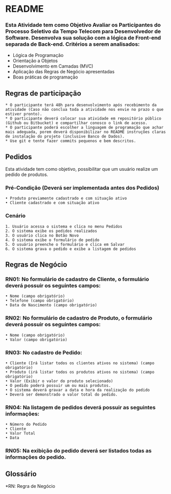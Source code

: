 # README #

### Esta Atividade tem como Objetivo Avaliar os Participantes do Processo Seletivo da Tempo Telecom para Desenvolvedor de Software. Desenvolva sua solução com a lógica de Front-end separada de Back-end. Critérios a serem analisados:


* Lógica de Programação
* Orientação a Objetos
* Desenvolvimento em Camadas (MVC)
* Aplicação das Regras de Negócio apresentadas
* Boas práticas de programação

## Regras de participação

    * O participante terá 48h para desenvolvimento após recebimento da atividade (Caso não conclua toda a atividade nos envie no prazo o que estiver pronto).
    * O participante deverá colocar sua atividade em repositório público (Github ou Bitbucket) e compartilhar conosco o link de acesso.
    * O participante poderá escolher a linguagem de programação que achar mais adequada, porem deverá disponibilizar no README instruções claras de instalação do projeto (inclusive Banco de Dados).
    * Use git e tente fazer commits pequenos e bem descritos.

## Pedidos
Esta atividade tem como objetivo, possibilitar que um usuário realize um pedido de produtos.

### Pré-Condição (Deverá ser implementada antes dos Pedidos)
    • Produto previamente cadastrado e com situação ativo
    • Cliente cadastrado e com situação ativo

### Cenário
    1. Usuário acessa o sistema e clica no menu Pedidos
    2. O sistema exibe os pedidos realizados
    3. O usuário clica no Botão Novo
    4. O sistema exibe o formulário de pedido
    5. O usuário preenche o formulário e clica em Salvar
    6. O sistema grava o pedido e exibe a listagem de pedidos 


## Regras de Negócio
### RN01:  No formulário de cadastro de Cliente, o formulário deverá possuir os seguintes campos:
    • Nome (campo obrigatório)
    • Telefone (campo obrigatório)
    • Data de Nascimento (campo obrigatório)

### RN02: No formulário de cadastro de Produto, o formulário deverá possuir os seguintes campos:
    • Nome (campo obrigatório)
    • Valor (campo obrigatório)

### RN03: No cadastro de Pedido:
    • Cliente (Irá listar todos os clientes ativos no sistema) (campo obrigatório)
    • Produto (irá listar todos os produtos ativos no sistema) (campo obrigatório)
    • Valor (Exibir o valor do produto selecionado)
    • O pedido poderá possuir um ou mais produtos.
    • O sistema deverá gravar a data e hora da realização do pedido
    • Deverá ser demonstrado o valor total do pedido.

### RN04: Na listagem de pedidos deverá possuir as seguintes informações:
    • Número do Pedido
    • Cliente
    • Valor Total
    • Data

### RN05: Na exibição do pedido deverá ser listados todas as informações do pedido.


## Glossário
*RN: Regra de Negócio